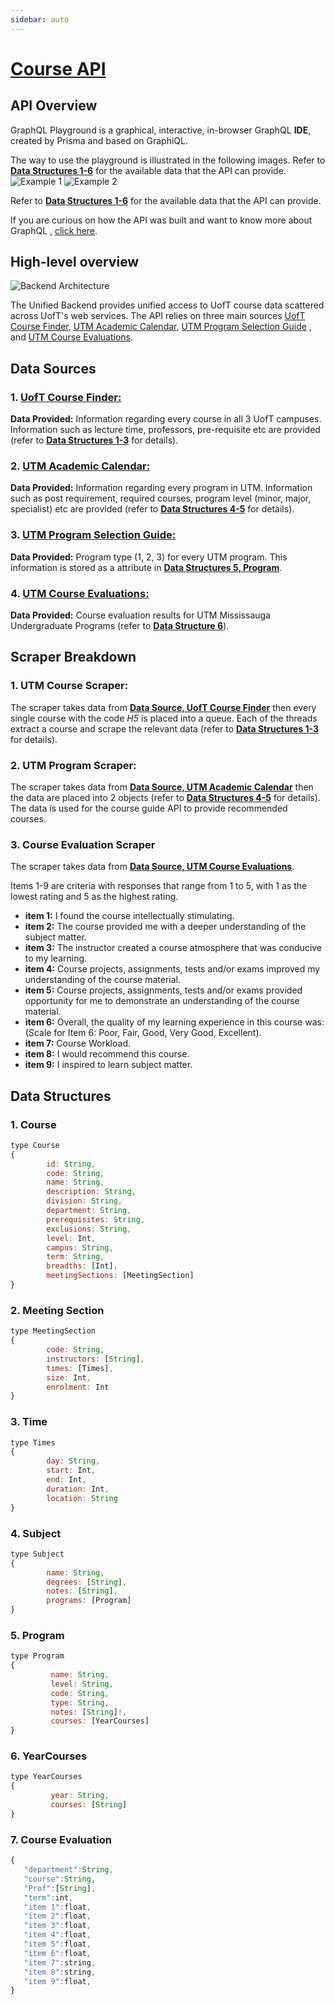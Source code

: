 ```yaml
---
sidebar: auto
---
```


# [Course API](http://www.api.uoftcoursetools.tech/)

## API Overview
GraphQL Playground is a graphical, interactive, in-browser GraphQL __IDE__, created by Prisma and based on GraphiQL.

The way to use the playground is illustrated in the following images. Refer to [**Data Structures 1-6**](#_1-course) for the available data that the API can provide.
![Example 1](./playgroundEx1.png)
![Example 2](./playgroundEx2.png)

Refer to [**Data Structures 1-6**](#_1-course) for the available data that the API can provide.

If you are curious on how the API was built and want to know more about GraphQL  , [click here](https://www.howtographql.com/basics/0-introduction/).
## High-level overview

![Backend Architecture](./backend-architecture.png)

The Unified Backend provides unified access to UofT course data scattered across UofT's web services. The API relies on three main sources [UofT Course Finder](#_1-uoft-course-finder), [UTM Academic Calendar](#_2-utm-academic-calendar), [UTM Program Selection Guide](#_3-utm-program-selection-guide) , and [UTM Course Evaluations](#_4-utm-course-evaluations). 

## Data Sources

### 1. [UofT Course Finder:](http://coursefinder.utoronto.ca/course-search/search/courseSearch?viewId=CourseSearch-FormView&methodToCall=start)

__Data Provided:__ Information regarding every course in all 3 UofT campuses. Information such as lecture time, professors, pre-requisite etc are provided (refer to [**Data Structures 1-3**](#_1-course) for details). 

### 2. [UTM Academic Calendar:](https://student.utm.utoronto.ca/calendar/program_list.pl)

__Data Provided:__ Information regarding every program in UTM. Information such as post requirement, required courses, program level (minor, major, specialist) etc are provided (refer to [**Data Structures 4-5**](#_4-subject) for details). 

### 3. [UTM Program Selection Guide:](https://www.utm.utoronto.ca/registrar/office-registrar-publications/program-selection-guide)

__Data Provided:__ Program type (1, 2, 3) for every UTM program. This information is stored as a attribute in [**Data Structures 5, Program**](#_5-program).

### 4. [UTM Course Evaluations:](https://course-evals.utoronto.ca/BPI/fbview.aspx?blockid=hjeZ7JJWJupVgjPoyu&userid=tO4GQugFiFULB0AXgInh7idHCU-AnN3pNhvC&lng=en)

__Data Provided:__ Course evaluation results for UTM Mississauga Undergraduate Programs (refer to [**Data Structure 6**](#_6-course-evaluation)).

## Scraper Breakdown

### 1. UTM Course Scraper:
The scraper takes data from [**Data Source, UofT Course Finder**](#_1-uoft-course-finder) then every single course with the code *H5* is placed into a queue. Each of the threads extract a course and scrape the relevant data (refer to [**Data Structures 1-3**](#_1-course) for details). 

### 2. UTM Program Scraper:
The scraper takes data from [**Data Source, UTM Academic Calendar**](#_2-utm-academic-calendar) then the data are placed into 2 objects (refer to [**Data Structures 4-5**](#_4-subject) for details). The data is used for the course guide API to provide recommended courses.

### 3. Course Evaluation Scraper
The scraper takes data from [**Data Source, UTM Course Evaluations**](#_4-utm-course-evaluations).

Items 1-9 are criteria with responses that range from 1 to 5, with 1 as the lowest rating and 5 as the highest rating.
* **item 1:** I found the course intellectually stimulating.
* **item 2:** The course provided me with a deeper understanding of the subject matter.
* **item 3:** The instructor created a course atmosphere that was conducive to my learning.
* **item 4:** Course projects, assignments, tests and/or exams improved my understanding of the course material.
* **item 5:** Course projects, assignments, tests and/or exams provided opportunity for me to demonstrate an understanding of the course material.
* **item 6:** Overall, the quality of my learning experience in this course was: (Scale for Item 6: Poor, Fair, Good, Very Good, Excellent).
* **item 7:** Course Workload.
* **item 8:** I would recommend this course.
* **item 9:** I inspired to learn subject matter.

## Data Structures

### 1. Course

```js
type Course 
{
        id: String, 
        code: String,
        name: String,
        description: String,
        division: String,
        department: String,
        prerequisites: String,
        exclusions: String, 
        level: Int,
        campus: String, 
        term: String,
        breadths: [Int],
        meetingSections: [MeetingSection]
}
```

### 2. Meeting Section

```js
type MeetingSection
{
        code: String,
        instructors: [String],
        times: [Times],
        size: Int,
        enrolment: Int
}
```

### 3. Time

```js
type Times
{
        day: String,
        start: Int,
        end: Int,
        duration: Int, 
        location: String
}
```

### 4. Subject

```js
type Subject
{ 
        name: String,
        degrees: [String],
        notes: [String],
        programs: [Program]
}
```

### 5. Program

```js
type Program
{ 
         name: String,
         level: String,
         code: String,
         type: String,
         notes: [String]!,
         courses: [YearCourses]
}
```
### 6. YearCourses
```js
type YearCourses
{ 
         year: String,
         courses: [String]
}
```
### 7. Course Evaluation

```js
{ 
   "department":String,
   "course":String,
   "Prof":[String],
   "term":int,
   "item 1":float,
   "item 2":float,
   "item 3":float,
   "item 4":float,
   "item 5":float,
   "item 6":float,
   "item 7":string,
   "item 8":string,  
   "item 9":float,
}
```

